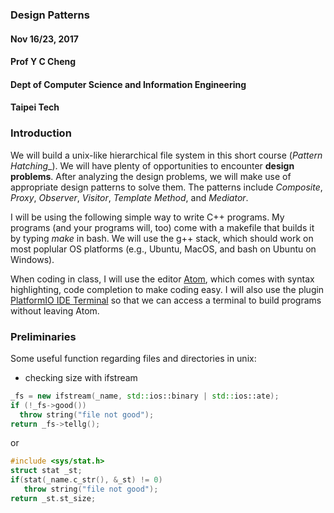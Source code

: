 ### Design Patterns
#### Nov 16/23, 2017
#### Prof Y C Cheng
#### Dept of Computer Science and Information Engineering
#### Taipei Tech

### Introduction
We will build a unix-like hierarchical file system in this short course (_Pattern Hatching__). We will have plenty of opportunities to encounter **design problems**. After analyzing the design problems, we will make use of appropriate design patterns to solve them. The patterns include _Composite_, _Proxy_, _Observer_, _Visitor_, _Template Method_, and _Mediator_.

I will be using the following simple way to write C++ programs. My programs (and your programs will, too) come with a makefile that builds it by typing _make_ in bash. We will use the g++ stack, which should work on most poplular OS platforms (e.g., Ubuntu, MacOS, and bash on Ubuntu on Windows).

When coding in class, I will use the editor [Atom](https://atom.io), which comes with syntax highlighting, code completion to make coding easy. I will also use the plugin [PlatformIO IDE Terminal](https://atom.io/packages/platformio-ide-terminal) so that we can access a terminal to build programs without leaving Atom.

### Preliminaries
Some useful function regarding files and directories in unix:

- checking size with ifstream
```c++
_fs = new ifstream(_name, std::ios::binary | std::ios::ate);
if (!_fs->good())
  throw string("file not good");
return _fs->tellg();
```

or

```c++
#include <sys/stat.h>
struct stat _st;
if(stat(_name.c_str(), &_st) != 0)
   throw string("file not good");
return _st.st_size;
```
